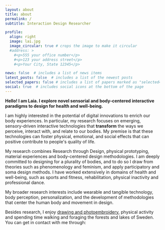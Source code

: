 ```yaml
---
layout: about
title: about
permalink: /
subtitle: Interaction Design Researcher

profile:
  align: right
  image: lai.jpg
  image_circular: true # crops the image to make it circular
  #address: >
    #<p>555 your office number</p>
    #<p>123 your address street</p>
    #<p>Your City, State 12345</p>

news: false  # includes a list of news items
latest_posts: false  # includes a list of the newest posts
selected_papers: false # includes a list of papers marked as "selected={true}"
social: true  # includes social icons at the bottom of the page
---
```


**Hello! I am Laia. I explore novel sensorial and body-centered interactive paradigms to design for health and well-being.**

I am highly interested in the potential of digital innovations to enrich our body experiences. In particular, my research focuses on emerging, sensory-driven interactive technologies that **transform** the ways we perceive, interact with, and relate to our bodies. My premise is that these technologies can foster physical, emotional, and social effects that can positive contribute to people's quality of life.

My research combines Research through Design, physical prototyping, material experiences and body-centered design methodologies. I am deeply committed to designing for a plurality of bodies, and to do so I draw from theories such as phenomenology and feminism, and apply participatory and soma design methods. I have worked extensively in domains of health and well-being, such as sports and fitness, rehabilitation, physical inactivity and professional dance. 

My broader research interests include wearable and tangible technology, body perception, personalization, and the development of methodologies that center the human body and movement in design. 

Besides research, I enjoy [drawing and photoembroidery](https://www.instagram.com/laia.trmvdl/), physical activity and spending time walking and foraging the forests and lakes of Sweden. You can get in contact with me through:
